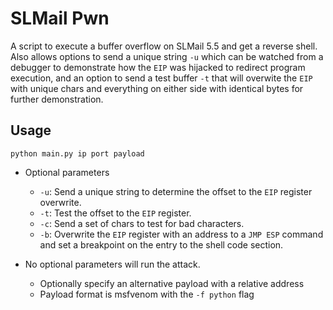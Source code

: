 # SLMail Pwn

A script to execute a buffer overflow on SLMail 5.5 and get a reverse shell.
Also allows options to send a unique string `-u` which can be watched from a
debugger to demonstrate how the `EIP` was hijacked to redirect program
execution, and an option to send a test buffer `-t` that will overwite the
`EIP` with unique chars and everything on either side with identical bytes
for further demonstration.

## Usage

    python main.py ip port payload

*   Optional parameters

    *   `-u`: Send a unique string to determine the offset to the `EIP` register overwrite.
    *   `-t`: Test the offset to the `EIP` register.
    *   `-c`: Send a set of chars to test for bad characters.
    *   `-b`: Overwrite the `EIP` register with an address to a `JMP ESP` command and set a breakpoint on the entry to the shell code section.

*   No optional parameters will run the attack.

    *   Optionally specify an alternative payload with a relative address
    *   Payload format is msfvenom with the `-f python` flag

